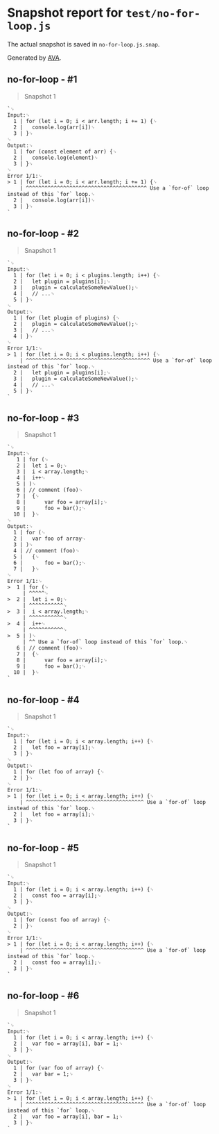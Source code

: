 # Snapshot report for `test/no-for-loop.js`

The actual snapshot is saved in `no-for-loop.js.snap`.

Generated by [AVA](https://avajs.dev).

## no-for-loop - #1

> Snapshot 1

    `␊
    Input:␊
      1 | for (let i = 0; i < arr.length; i += 1) {␊
      2 | 	console.log(arr[i])␊
      3 | }␊
    ␊
    Output:␊
      1 | for (const element of arr) {␊
      2 | 	console.log(element)␊
      3 | }␊
    ␊
    Error 1/1:␊
    > 1 | for (let i = 0; i < arr.length; i += 1) {␊
        | ^^^^^^^^^^^^^^^^^^^^^^^^^^^^^^^^^^^^^^^ Use a `for-of` loop instead of this `for` loop.␊
      2 | 	console.log(arr[i])␊
      3 | }␊
    `

## no-for-loop - #2

> Snapshot 1

    `␊
    Input:␊
      1 | for (let i = 0; i < plugins.length; i++) {␊
      2 | 	let plugin = plugins[i];␊
      3 | 	plugin = calculateSomeNewValue();␊
      4 | 	// ...␊
      5 | }␊
    ␊
    Output:␊
      1 | for (let plugin of plugins) {␊
      2 | 	plugin = calculateSomeNewValue();␊
      3 | 	// ...␊
      4 | }␊
    ␊
    Error 1/1:␊
    > 1 | for (let i = 0; i < plugins.length; i++) {␊
        | ^^^^^^^^^^^^^^^^^^^^^^^^^^^^^^^^^^^^^^^^ Use a `for-of` loop instead of this `for` loop.␊
      2 | 	let plugin = plugins[i];␊
      3 | 	plugin = calculateSomeNewValue();␊
      4 | 	// ...␊
      5 | }␊
    `

## no-for-loop - #3

> Snapshot 1

    `␊
    Input:␊
       1 | for (␊
       2 | 	let i = 0;␊
       3 | 	i < array.length;␊
       4 | 	i++␊
       5 | )␊
       6 | // comment (foo)␊
       7 | 	{␊
       8 | 		var foo = array[i];␊
       9 | 		foo = bar();␊
      10 | 	}␊
    ␊
    Output:␊
      1 | for (␊
      2 | 	var foo of array␊
      3 | )␊
      4 | // comment (foo)␊
      5 | 	{␊
      6 | 		foo = bar();␊
      7 | 	}␊
    ␊
    Error 1/1:␊
    >  1 | for (␊
         | ^^^^^␊
    >  2 | 	let i = 0;␊
         | ^^^^^^^^^^^␊
    >  3 | 	i < array.length;␊
         | ^^^^^^^^^^^␊
    >  4 | 	i++␊
         | ^^^^^^^^^^^␊
    >  5 | )␊
         | ^^ Use a `for-of` loop instead of this `for` loop.␊
       6 | // comment (foo)␊
       7 | 	{␊
       8 | 		var foo = array[i];␊
       9 | 		foo = bar();␊
      10 | 	}␊
    `

## no-for-loop - #4

> Snapshot 1

    `␊
    Input:␊
      1 | for (let i = 0; i < array.length; i++) {␊
      2 | 	let foo = array[i];␊
      3 | }␊
    ␊
    Output:␊
      1 | for (let foo of array) {␊
      2 | }␊
    ␊
    Error 1/1:␊
    > 1 | for (let i = 0; i < array.length; i++) {␊
        | ^^^^^^^^^^^^^^^^^^^^^^^^^^^^^^^^^^^^^^ Use a `for-of` loop instead of this `for` loop.␊
      2 | 	let foo = array[i];␊
      3 | }␊
    `

## no-for-loop - #5

> Snapshot 1

    `␊
    Input:␊
      1 | for (let i = 0; i < array.length; i++) {␊
      2 | 	const foo = array[i];␊
      3 | }␊
    ␊
    Output:␊
      1 | for (const foo of array) {␊
      2 | }␊
    ␊
    Error 1/1:␊
    > 1 | for (let i = 0; i < array.length; i++) {␊
        | ^^^^^^^^^^^^^^^^^^^^^^^^^^^^^^^^^^^^^^ Use a `for-of` loop instead of this `for` loop.␊
      2 | 	const foo = array[i];␊
      3 | }␊
    `

## no-for-loop - #6

> Snapshot 1

    `␊
    Input:␊
      1 | for (let i = 0; i < array.length; i++) {␊
      2 | 	var foo = array[i], bar = 1;␊
      3 | }␊
    ␊
    Output:␊
      1 | for (var foo of array) {␊
      2 | 	var bar = 1;␊
      3 | }␊
    ␊
    Error 1/1:␊
    > 1 | for (let i = 0; i < array.length; i++) {␊
        | ^^^^^^^^^^^^^^^^^^^^^^^^^^^^^^^^^^^^^^ Use a `for-of` loop instead of this `for` loop.␊
      2 | 	var foo = array[i], bar = 1;␊
      3 | }␊
    `
